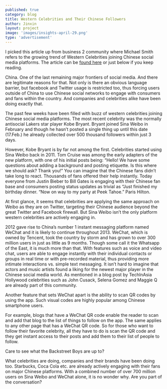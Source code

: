 ```yaml
---
published: true
category: blog
title: Western Celebrities and Their Chinese Followers
author: Jinxin
layout: project
image: 'images/insights-april-29.png'
type: 'advertisement'
---
```


I picked this article up from business 2 community where Michael Smith refers to the growing trend of Western Celebrities joining Chinese social media platforms. The article can be [found here](http://www.business2community.com/entertainment/western-celebrities-and-their-chinese-followers-0471902) or just below if you keep reading.

China. One of the last remaining major frontiers of social media. And there are legitimate reasons for that. Not only is there an obvious language barrier, but facebook and Twitter usage is restricted too, thus forcing users outside of China to use Chinese social networks to engage with consumers and fans within the country. And companies and celebrities alike have been doing exactly that.


The past few weeks have been filled with buzz of western celebrities joining Chinese social media platforms. The most recent celebrity was the normally antisocial Lakers star player Kobe Bryant. Bryant joined Sina Weibo in February and though he hasn’t posted a single thing up until this date (17.Feb.) he already collected over 500 thousand followers within just 3 days.

However, Kobe Bryant is by far not among the first. Celebrities started using Sina Weibo back in 2011. Tom Cruise was among the early adapters of the new platform, with one of his initial posts being: “Hello! We have some questions about adding a background and posting etiquette. Is this where we should ask? Thank you!” You can imagine that the Chinese fans didn’t take long to react. Thousands of fans offered their help instantly. Today everyone from Justin Bieber to Bill Gates is engaging with their Chinese fan base and consumers posting status updates as trivial as “Just finished my birthday dinner. “Now on way to my party at Peek Tahoe.” Paris Hilton.


At first glance, it seems that celebrities are applying the same approach on Weibo as they are on Twitter, targeting their Chinese audience beyond the great Twitter and Facebook firewall. But Sina Weibo isn’t the only platform western celebrities are actively engaging in.

2012 gave rise to China’s number 1 instant messaging platform named WeChat and it is likely to continue throughout 2013. WeChat, which is owned by Tencent, took the country by storm and has grown to over 300 million users in just as little as 9 months. Though some call it the Whatsapp of the East, it is much more than that. With features such as voice and video chat, users are able to engage instantly with their individual contacts or groups in real time or with pre-recorded material, thus providing more intimate interactions vs. simple text messaging. It isn’t hard to imagine that actors and music artists found a liking for the newest major player in the Chinese social media world. As mentioned in a blog post by TechInAsia Hollywood celebrities such as John Cusack, Selena Gomez and Maggie Q are already part of this community.



Another feature that sets WeChat apart is the ability to scan QR codes by using the app. Such visual codes are highly popular among Chinese smartphone users.

For example, blogs that have a WeChat QR code enable the reader to scan and add that blog to the list of things to follow on the app. The same applies to any other page that has a WeChat QR code. So for those who want to follow their favorite celebrity, all they have to do is scan the QR code and they get instant access to their posts and add them to their list of people to follow.

Care to see what the Backstreet Boys are up to?


What celebrities are doing, companies and their brands have been doing too. Starbucks, Coca Cola etc. are already actively engaging with their fans on major Chinese platforms. With a combined number of over 700 million users on Sina Weibo and WeChat alone, it is no wonder why. Are you part of the conversation?